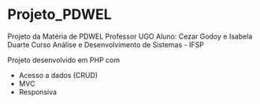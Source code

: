 # Projeto_PDWEL

Projeto da Matéria de PDWEL Professor UGO 
Aluno: Cezar Godoy e Isabela Duarte
Curso Análise e Desenvolvimento de Sistemas - IFSP

Projeto desenvolvido em PHP com
- Acesso a dados (CRUD)
- MVC
- Responsiva
